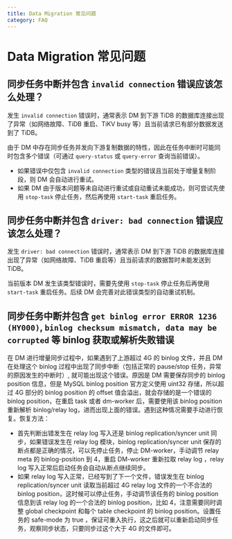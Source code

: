 ```yaml
---
title: Data Migration 常见问题
category: FAQ
---
```


# Data Migration 常见问题

## 同步任务中断并包含 `invalid connection` 错误应该怎么处理？

发生 `invalid connection` 错误时，通常表示 DM 到下游 TiDB 的数据库连接出现了异常（如网络故障、TiDB 重启、TiKV busy 等）且当前请求已有部分数据发送到了 TiDB。

由于 DM 中存在同步任务并发向下游复制数据的特性，因此在任务中断时可能同时包含多个错误（可通过 `query-status` 或 `query-error` 查询当前错误）。

- 如果错误中仅包含 `invalid connection` 类型的错误且当前处于增量复制阶段，则 DM 会自动进行重试。
- 如果 DM 由于版本问题等未自动进行重试或自动重试未能成功，则可尝试先使用 `stop-task` 停止任务，然后再使用 `start-task` 重启任务。

## 同步任务中断并包含 `driver: bad connection` 错误应该怎么处理？

发生 `driver: bad connection` 错误时，通常表示 DM 到下游 TiDB 的数据库连接出现了异常（如网络故障、TiDB 重启等）且当前请求的数据暂时未能发送到 TiDB。

当前版本 DM 发生该类型错误时，需要先使用 `stop-task` 停止任务后再使用 `start-task` 重启任务。后续 DM 会完善对此错误类型的自动重试机制。

## 同步任务中断并包含 `get binlog error ERROR 1236 (HY000)`, `binlog checksum mismatch, data may be corrupted` 等 binlog 获取或解析失败错误

在 DM 进行增量同步过程中，如果遇到了上游超过 4G 的 binlog 文件，并且 DM 在处理这个 binlog 过程中出现了同步中断（包括正常的 pause/stop 任务，异常的原因发生的中断时）, 就可能出现这个错误。原因是 DM 需要保存同步的 binlog position 信息，但是 MySQL binlog position 官方定义使用 uint32 存储，所以超过 4G 部分的 binlog position 的 offset 值会溢出，就会存储的是一个错误的 binlog position，在重启 task 或者 dm-worker 后，需要使用该 binlog position 重新解析 binlog/relay log，进而出现上面的错误。遇到这种情况需要手动进行恢复。恢复方法：

- 首先判断出错发生在 relay log 写入还是 binlog replication/syncer unit 同步，如果错误发生在 relay log 模块，binlog replication/syncer unit 保存的断点都是正确的情况，可以先停止任务，停止 DM-worker，手动调节 relay meta 的 binlog-position 到 4，重启 DM-worker 重新拉取 relay log ，relay log 写入正常后启动任务会自动从断点继续同步。
- 如果 relay log 写入正常，已经写到了下一个文件，错误发生在 binlog replication/syncer unit 读取当前超过 4G relay log 文件的一个不合法的 binlog position，这时候可以停止任务，手动调节该任务的 binlog position 信息到该 relay log 的一个合法的 binlog position，比如 4，注意需要同时调整 global checkpoint 和每个 table checkpoint 的 binlog position。设置任务的 safe-mode 为 true ，保证可重入执行，这之后就可以重新启动同步任务，观察同步状态，只要同步过这个大于 4G 的文件即可。
